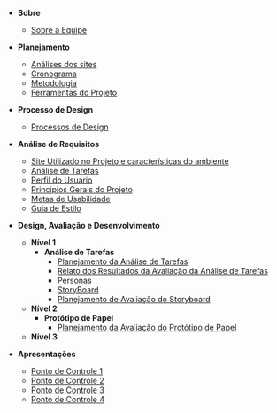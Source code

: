 - **Sobre**

  - [Sobre a Equipe](documentos/paginas/sobre/sobre.md)

- **Planejamento**

  - [Análises dos sites](documentos/paginas/resumos/resumos.md)
  - [Cronograma](documentos/paginas/cronograma/cronograma.md)
  - [Metodologia](documentos/paginas/projeto/metodologia/metodologia.md)
  - [Ferramentas do Projeto](documentos/paginas/projeto/ferramentasDoProjeto/ferramentasDoProjeto.md)

- **Processo de Design**

  - [Processos de Design](documentos/paginas/projeto/processoDeDesign/processoDeDesign.md)

- **Análise de Requisitos**

  - [Site Utilizado no Projeto e características do ambiente](documentos/paginas/projeto/siteEscolhido/siteEscolhido.md)
  - [Análise de Tarefas](documentos/paginas/projeto/analiseDeTarefas/analiseDeTarefas.md)
  - [Perfil do Usuário](documentos/paginas/projeto/PerfildeUsuario/perfilDeUsuario.md.md)
  - [Principios Gerais do Projeto](documentos/paginas/projeto/principiosGerais/principiosGerais.md)
  - [Metas de Usabilidade](documentos/paginas/metasDeUsabilidade/metasDeUsabilidade.md)
  - [Guia de Estilo](documentos/paginas/projeto/guiaDeEstilo/guiaDeEstilo.md)

- **Design, Avaliação e Desenvolvimento**

  - **Nível 1**
    - **Análise de Tarefas**
      - [Planejamento da Análise de Tarefas](documentos/paginas/analiseTarefas/planejamentoAnaliseTarefas/planejamentoAnaliseTarefas.md)
      - [Relato dos Resultados da Avaliação da Análise de Tarefas](documentos/paginas/analiseTarefas/relatoResultados/relatoResultados.md)
      - [Personas](documentos/paginas/projeto/Personas/personas.md)
      - [StoryBoard](documentos/paginas/projeto/StoryBoard/storyBoard.md)
      - [Planejamento de Avaliação do Storyboard](documentos/paginas/planejamentoAvaliacao/planejamentoAvaliacao.md)
  - **Nível 2**
    - **Protótipo de Papel**
      - [Planejamento da Avaliação do Protótipo de Papel](documentos/paginas/projeto/planejamentoPrototipoPapel/planejamentoPrototipoPapel.md)
  - **Nível 3**

- **Apresentações**

  - [Ponto de Controle 1](documentos/paginas/apresentacoes/aprensentacao1/apresentacao1.md)
  - [Ponto de Controle 2](documentos/paginas/apresentacao2/apresentacao2.md)
  - [Ponto de Controle 3](documentos/paginas/apresentacao3/apresentacao3.md)
  - [Ponto de Controle 4](documentos/paginas/apresentacao4/apresentacao4.md)
